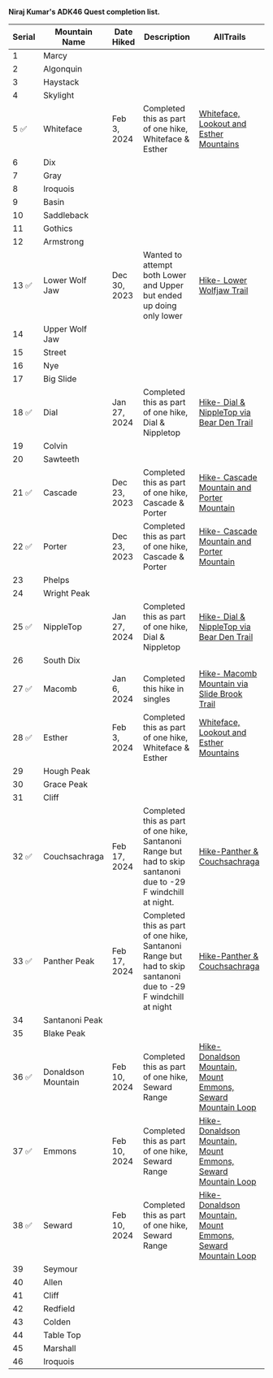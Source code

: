 **Niraj Kumar's ADK46 Quest completion list.**

| Serial | Mountain Name               | Date Hiked  | Description                  | AllTrails |
| ------ | ----------------------- | ----------- | ---------------------------- | ---------- |
| 1      | Marcy                   |             |                              |            |
| 2      | Algonquin               |             |                              |            |
| 3      | Haystack                |             |                              |            |
| 4      | Skylight                |             |                              |            |
| 5  :white_check_mark:    | Whiteface               | Feb 3, 2024 |  Completed this as part of one hike, Whiteface & Esther | [Whiteface, Lookout and Esther Mountains](https://www.alltrails.com/explore/recording/evening-hike-at-whiteface-lookout-and-esther-mountains-46cd618?u=i&sh=tovohx)           |
| 6      | Dix                      |             |                              |            |
| 7      | Gray                    |             |                              |            |
| 8      | Iroquois                |             |                              |            |
| 9      | Basin                   |             |                              |            |
| 10     | Saddleback              |             |                              |            |
| 11     | Gothics                 |             |                              |            |
| 12     | Armstrong               |             |                              |            |
| 13 :white_check_mark:    | Lower Wolf Jaw          | Dec 30, 2023 | Wanted to attempt both Lower and Upper <br>but ended up doing only lower |     [Hike- Lower Wolfjaw Trail](https://www.alltrails.com/explore/recording/afternoon-hike-at-upper-and-lower-wolfjaw-trail-5f2c22c?u=i&sh=tovohx)        |
| 14     | Upper Wolf Jaw          |             |                              |            |
| 15     | Street                  |             |                              |            |
| 16     | Nye                     |             |                              |            |
| 17     | Big Slide               |             |                              |            |
| 18 :white_check_mark:    | Dial                    | Jan 27, 2024 | Completed this as part of one hike, Dial & Nippletop |    [Hike- Dial & NippleTop via Bear Den Trail](https://www.alltrails.com/explore/recording/evening-hike-at-nippletop-via-bear-den-trail-d8ea5f5?u=i&sh=tovohx)         |
| 19     | Colvin                  |             |                              |            |
| 20     | Sawteeth                |             |                              |            |
| 21 :white_check_mark:    | Cascade                 | Dec 23, 2023 | Completed this as part of one hike, Cascade & Porter |    [Hike- Cascade Mountain and Porter Mountain ](https://www.alltrails.com/explore/recording/afternoon-hike-at-cascade-mountain-and-porter-mountain-via-cascade-mountain-trail-9b523b0?u=i&sh=tovohx)         |
| 22 :white_check_mark:    | Porter                  | Dec 23, 2023 | Completed this as part of one hike, Cascade & Porter |     [Hike- Cascade Mountain and Porter Mountain ](https://www.alltrails.com/explore/recording/afternoon-hike-at-cascade-mountain-and-porter-mountain-via-cascade-mountain-trail-9b523b0?u=i&sh=tovohx)        |
| 23     | Phelps                  |             |                              |            |
| 24     | Wright Peak             |             |                              |            |
| 25 :white_check_mark:    | NippleTop               | Jan 27, 2024 | Completed this as part of one hike, Dial & Nippletop |   [Hike- Dial & NippleTop via Bear Den Trail](https://www.alltrails.com/explore/recording/evening-hike-at-nippletop-via-bear-den-trail-d8ea5f5?u=i&sh=tovohx)          |
| 26     | South Dix               |             |                              |            |
| 27 :white_check_mark:    | Macomb                  | Jan 6, 2024 | Completed this hike in singles |   [Hike- Macomb Mountain via Slide Brook Trail](https://www.alltrails.com/explore/recording/evening-hike-at-macomb-mountain-via-slide-brook-trail-2a27b81?u=i&sh=tovohx)          |
| 28 :white_check_mark:    | Esther                  | Feb 3, 2024 | Completed this as part of one hike, Whiteface & Esther |    [Whiteface, Lookout and Esther Mountains](https://www.alltrails.com/explore/recording/evening-hike-at-whiteface-lookout-and-esther-mountains-46cd618?u=i&sh=tovohx)         |
| 29     | Hough Peak              |             |                              |            |
| 30     | Grace Peak              |             |                              |            |
| 31     | Cliff               |             |                              |            |
| 32 :white_check_mark:      | Couchsachraga           |  Feb 17, 2024           |  Completed this as part of one hike, Santanoni Range but had to skip santanoni due to -29 F windchill at night.                           |          [Hike-Panther & Couchsachraga](https://www.alltrails.com/widget/recording/hike-panther-ascent-000c076?u=i&sh=tovohx)   |
| 33 :white_check_mark:     | Panther Peak            |   Feb 17, 2024          |   Completed this as part of one hike, Santanoni Range but had to skip santanoni due to -29 F windchill at night                            |          [Hike-Panther & Couchsachraga](https://www.alltrails.com/widget/recording/hike-panther-ascent-000c076?u=i&sh=tovohx) |
| 34     | Santanoni Peak          |             |                              |            |
| 35     | Blake Peak            |             |                              |            |
| 36 :white_check_mark:    | Donaldson Mountain      |   Feb 10, 2024 | Completed this as part of one hike, Seward Range                        |   [Hike- Donaldson Mountain, Mount Emmons, Seward Mountain Loop ](https://www.alltrails.com/explore/recording/morning-hike-at-donaldson-mountain-mount-emmons-seward-mountain-loop-d627f44?u=i&sh=tovohx)          |
| 37 :white_check_mark:    | Emmons                  |   Feb 10, 2024 | Completed this as part of one hike, Seward Range                          |  [Hike- Donaldson Mountain, Mount Emmons, Seward Mountain Loop ](https://www.alltrails.com/explore/recording/morning-hike-at-donaldson-mountain-mount-emmons-seward-mountain-loop-d627f44?u=i&sh=tovohx)           |
| 38 :white_check_mark:    | Seward                  |   Feb 10, 2024 | Completed this as part of one hike, Seward Range                          | [Hike- Donaldson Mountain, Mount Emmons, Seward Mountain Loop ](https://www.alltrails.com/explore/recording/morning-hike-at-donaldson-mountain-mount-emmons-seward-mountain-loop-d627f44?u=i&sh=tovohx)            |
| 39     | Seymour                 |             |                              |            |
| 40     | Allen                   |             |                              |            |
| 41     | Cliff                   |             |                              |            |
| 42     | Redfield                |             |                              |            |
| 43     | Colden                  |             |                              |            |
| 44     | Table Top               |             |                              |            |
| 45     | Marshall                |             |                              |            |
| 46     | Iroquois                |             |                              |            |
